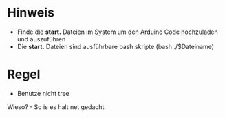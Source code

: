 # Hinweis
 - Finde die **start.** Dateien im System um den Arduino Code hochzuladen und auszuführen 
 - Die **start.** Dateien sind ausführbare bash skripte (bash ./$Dateiname)

# Regel
 - Benutze nicht tree

Wieso? - So is es halt net gedacht. 

